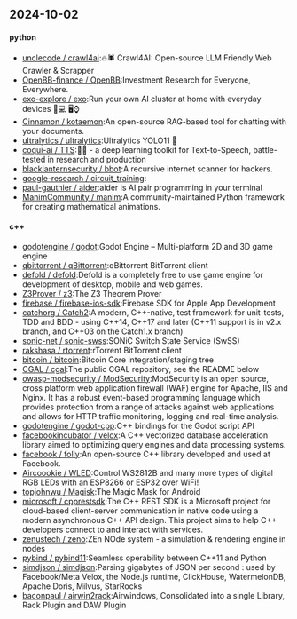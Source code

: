 ## 2024-10-02

#### python
* [unclecode / crawl4ai](https://github.com/unclecode/crawl4ai):🔥🕷️ Crawl4AI: Open-source LLM Friendly Web Crawler & Scrapper
* [OpenBB-finance / OpenBB](https://github.com/OpenBB-finance/OpenBB):Investment Research for Everyone, Everywhere.
* [exo-explore / exo](https://github.com/exo-explore/exo):Run your own AI cluster at home with everyday devices 📱💻 🖥️⌚
* [Cinnamon / kotaemon](https://github.com/Cinnamon/kotaemon):An open-source RAG-based tool for chatting with your documents.
* [ultralytics / ultralytics](https://github.com/ultralytics/ultralytics):Ultralytics YOLO11 🚀
* [coqui-ai / TTS](https://github.com/coqui-ai/TTS):🐸💬 - a deep learning toolkit for Text-to-Speech, battle-tested in research and production
* [blacklanternsecurity / bbot](https://github.com/blacklanternsecurity/bbot):A recursive internet scanner for hackers.
* [google-research / circuit_training](https://github.com/google-research/circuit_training):
* [paul-gauthier / aider](https://github.com/paul-gauthier/aider):aider is AI pair programming in your terminal
* [ManimCommunity / manim](https://github.com/ManimCommunity/manim):A community-maintained Python framework for creating mathematical animations.

#### c++
* [godotengine / godot](https://github.com/godotengine/godot):Godot Engine – Multi-platform 2D and 3D game engine
* [qbittorrent / qBittorrent](https://github.com/qbittorrent/qBittorrent):qBittorrent BitTorrent client
* [defold / defold](https://github.com/defold/defold):Defold is a completely free to use game engine for development of desktop, mobile and web games.
* [Z3Prover / z3](https://github.com/Z3Prover/z3):The Z3 Theorem Prover
* [firebase / firebase-ios-sdk](https://github.com/firebase/firebase-ios-sdk):Firebase SDK for Apple App Development
* [catchorg / Catch2](https://github.com/catchorg/Catch2):A modern, C++-native, test framework for unit-tests, TDD and BDD - using C++14, C++17 and later (C++11 support is in v2.x branch, and C++03 on the Catch1.x branch)
* [sonic-net / sonic-swss](https://github.com/sonic-net/sonic-swss):SONiC Switch State Service (SwSS)
* [rakshasa / rtorrent](https://github.com/rakshasa/rtorrent):rTorrent BitTorrent client
* [bitcoin / bitcoin](https://github.com/bitcoin/bitcoin):Bitcoin Core integration/staging tree
* [CGAL / cgal](https://github.com/CGAL/cgal):The public CGAL repository, see the README below
* [owasp-modsecurity / ModSecurity](https://github.com/owasp-modsecurity/ModSecurity):ModSecurity is an open source, cross platform web application firewall (WAF) engine for Apache, IIS and Nginx. It has a robust event-based programming language which provides protection from a range of attacks against web applications and allows for HTTP traffic monitoring, logging and real-time analysis.
* [godotengine / godot-cpp](https://github.com/godotengine/godot-cpp):C++ bindings for the Godot script API
* [facebookincubator / velox](https://github.com/facebookincubator/velox):A C++ vectorized database acceleration library aimed to optimizing query engines and data processing systems.
* [facebook / folly](https://github.com/facebook/folly):An open-source C++ library developed and used at Facebook.
* [Aircoookie / WLED](https://github.com/Aircoookie/WLED):Control WS2812B and many more types of digital RGB LEDs with an ESP8266 or ESP32 over WiFi!
* [topjohnwu / Magisk](https://github.com/topjohnwu/Magisk):The Magic Mask for Android
* [microsoft / cpprestsdk](https://github.com/microsoft/cpprestsdk):The C++ REST SDK is a Microsoft project for cloud-based client-server communication in native code using a modern asynchronous C++ API design. This project aims to help C++ developers connect to and interact with services.
* [zenustech / zeno](https://github.com/zenustech/zeno):ZEn NOde system - a simulation & rendering engine in nodes
* [pybind / pybind11](https://github.com/pybind/pybind11):Seamless operability between C++11 and Python
* [simdjson / simdjson](https://github.com/simdjson/simdjson):Parsing gigabytes of JSON per second : used by Facebook/Meta Velox, the Node.js runtime, ClickHouse, WatermelonDB, Apache Doris, Milvus, StarRocks
* [baconpaul / airwin2rack](https://github.com/baconpaul/airwin2rack):Airwindows, Consolidated into a single Library, Rack Plugin and DAW Plugin
